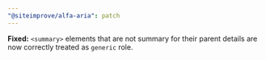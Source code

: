 ```yaml
---
"@siteimprove/alfa-aria": patch
---
```


**Fixed:** `<summary>` elements that are not summary for their parent details are now correctly treated as `generic` role.
